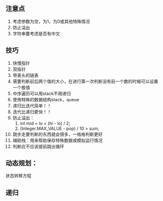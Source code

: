 ## 注意点

1. 考虑参数为空，为1，为0或其他特殊情况
2. 防止溢出
3. 字符串要考虑是否有中文

## 技巧

1. 快慢指针
2. 双指针
3. 带表头的链表
4. 需要判断前后两个值的大小，在进行第一次判断没有前一个数的时候可以设置一个极值
5. 中序遍历可以用stack不用递归
6. 使用特殊的数据结构stack，queue
7. 递归比迭代简单！！
8. 迭代比递归更快！！
9. 防止溢出：
   1. int mid = lo + (hi - lo) / 2;
   2. (Integer.MAX_VALUE - pop) / 10  > sum;
10. 跳步走要判断的东西就会很多，一格格判断更好
11. 辅助栈：用来帮助保存特殊数据或模拟运行情况
12. 判断应不应该提前跳出循环

## 动态规划：

状态转移方程

## 递归